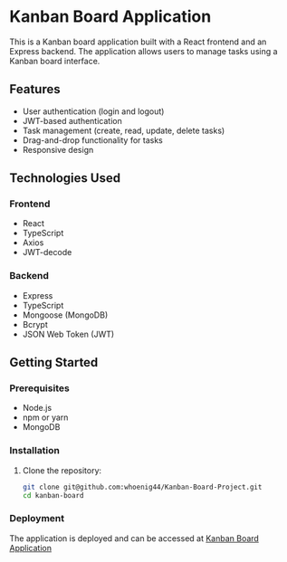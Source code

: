 # Kanban Board Application

This is a Kanban board application built with a React frontend and an Express backend. The application allows users to manage tasks using a Kanban board interface.

## Features

- User authentication (login and logout)
- JWT-based authentication
- Task management (create, read, update, delete tasks)
- Drag-and-drop functionality for tasks
- Responsive design

## Technologies Used

### Frontend

- React
- TypeScript
- Axios
- JWT-decode

### Backend

- Express
- TypeScript
- Mongoose (MongoDB)
- Bcrypt
- JSON Web Token (JWT)

## Getting Started

### Prerequisites

- Node.js
- npm or yarn
- MongoDB

### Installation

1. Clone the repository:

   ```bash
   git clone git@github.com:whoenig44/Kanban-Board-Project.git
   cd kanban-board
   ```

### Deployment

The application is deployed and can be accessed at [Kanban Board Application](https://kanban-board-project-yr6s.onrender.com)